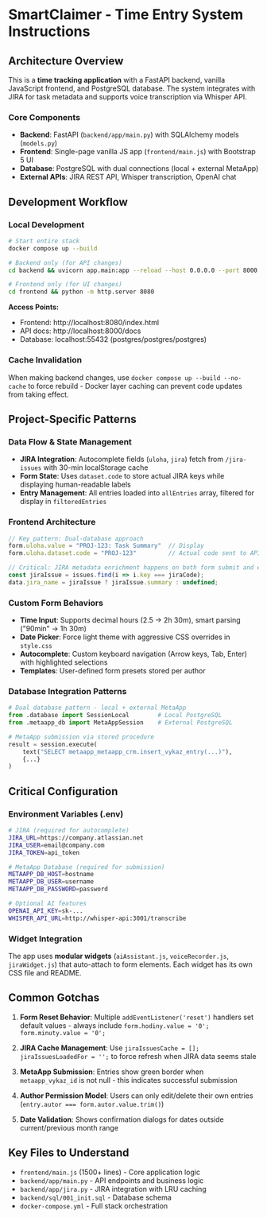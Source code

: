 # SmartClaimer - Time Entry System Instructions

## Architecture Overview

This is a **time tracking application** with a FastAPI backend, vanilla JavaScript frontend, and PostgreSQL database. The system integrates with JIRA for task metadata and supports voice transcription via Whisper API.

### Core Components
- **Backend**: FastAPI (`backend/app/main.py`) with SQLAlchemy models (`models.py`)
- **Frontend**: Single-page vanilla JS app (`frontend/main.js`) with Bootstrap 5 UI
- **Database**: PostgreSQL with dual connections (local + external MetaApp)
- **External APIs**: JIRA REST API, Whisper transcription, OpenAI chat

## Development Workflow

### Local Development
```bash
# Start entire stack
docker compose up --build

# Backend only (for API changes)
cd backend && uvicorn app.main:app --reload --host 0.0.0.0 --port 8000

# Frontend only (for UI changes) 
cd frontend && python -m http.server 8080
```

**Access Points:**
- Frontend: http://localhost:8080/index.html
- API docs: http://localhost:8000/docs
- Database: localhost:55432 (postgres/postgres/postgres)

### Cache Invalidation
When making backend changes, use `docker compose up --build --no-cache` to force rebuild - Docker layer caching can prevent code updates from taking effect.

## Project-Specific Patterns

### Data Flow & State Management
- **JIRA Integration**: Autocomplete fields (`uloha`, `jira`) fetch from `/jira-issues` with 30-min localStorage cache
- **Form State**: Uses `dataset.code` to store actual JIRA keys while displaying human-readable labels
- **Entry Management**: All entries loaded into `allEntries` array, filtered for display in `filteredEntries`

### Frontend Architecture
```javascript
// Key pattern: Dual-database approach
form.uloha.value = "PROJ-123: Task Summary"  // Display
form.uloha.dataset.code = "PROJ-123"         // Actual code sent to API

// Critical: JIRA metadata enrichment happens on both form submit and edit
const jiraIssue = issues.find(i => i.key === jiraCode);
data.jira_name = jiraIssue ? jiraIssue.summary : undefined;
```

### Custom Form Behaviors
- **Time Input**: Supports decimal hours (2.5 → 2h 30m), smart parsing ("90min" → 1h 30m)
- **Date Picker**: Force light theme with aggressive CSS overrides in `style.css`
- **Autocomplete**: Custom keyboard navigation (Arrow keys, Tab, Enter) with highlighted selections
- **Templates**: User-defined form presets stored per author

### Database Integration Patterns
```python
# Dual database pattern - local + external MetaApp
from .database import SessionLocal        # Local PostgreSQL
from .metaapp_db import MetaAppSession    # External PostgreSQL

# MetaApp submission via stored procedure
result = session.execute(
    text("SELECT metaapp_metaapp_crm.insert_vykaz_entry(...)"),
    {...}
)
```

## Critical Configuration

### Environment Variables (.env)
```bash
# JIRA (required for autocomplete)
JIRA_URL=https://company.atlassian.net
JIRA_USER=email@company.com
JIRA_TOKEN=api_token

# MetaApp Database (required for submission)
METAAPP_DB_HOST=hostname
METAAPP_DB_USER=username
METAAPP_DB_PASSWORD=password

# Optional AI features
OPENAI_API_KEY=sk-...
WHISPER_API_URL=http://whisper-api:3001/transcribe
```

### Widget Integration
The app uses **modular widgets** (`aiAssistant.js`, `voiceRecorder.js`, `jiraWidget.js`) that auto-attach to form elements. Each widget has its own CSS file and README.

## Common Gotchas

1. **Form Reset Behavior**: Multiple `addEventListener('reset')` handlers set default values - always include `form.hodiny.value = '0'; form.minuty.value = '0';`

2. **JIRA Cache Management**: Use `jiraIssuesCache = []; jiraIssuesLoadedFor = '';` to force refresh when JIRA data seems stale

3. **MetaApp Submission**: Entries show green border when `metaapp_vykaz_id` is not null - this indicates successful submission

4. **Author Permission Model**: Users can only edit/delete their own entries (`entry.autor === form.autor.value.trim()`)

5. **Date Validation**: Shows confirmation dialogs for dates outside current/previous month range

## Key Files to Understand
- `frontend/main.js` (1500+ lines) - Core application logic
- `backend/app/main.py` - API endpoints and business logic  
- `backend/app/jira.py` - JIRA integration with LRU caching
- `backend/sql/001_init.sql` - Database schema
- `docker-compose.yml` - Full stack orchestration
